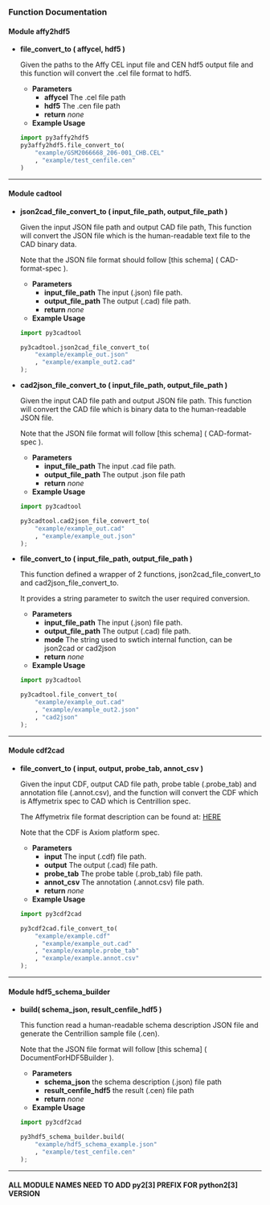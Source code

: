 ### Function Documentation 
#### **Module** affy2hdf5
* **file_convert_to ( affycel, hdf5 )**

    Given the paths to the Affy CEL input file and CEN hdf5 output file and this function will convert the .cel file format to hdf5.
    * **Parameters**
        * **affycel** The .cel file path
        * **hdf5** The .cen file path
        * **return** *none*
    * **Example Usage**

    ```python
    import py3affy2hdf5
    py3affy2hdf5.file_convert_to( 
        "example/GSM2066668_206-001_CHB.CEL"
        , "example/test_cenfile.cen" 
    )
    ```    

---

#### **Module** cadtool
* **json2cad_file_convert_to ( input_file_path, output_file_path )**

    Given the input JSON file path and output CAD file path, This function will convert the JSON file which is the human-readable text file to the CAD binary data.

    Note that the JSON file format should follow [this schema] ( CAD-format-spec ).
    * **Parameters**
        * **input_file_path** The input (.json) file path.
        * **output_file_path** The output (.cad) file path.
        * **return** *none*
    * **Example Usage**

    ```python
    import py3cadtool

    py3cadtool.json2cad_file_convert_to(
        "example/example_out.json"
        , "example/example_out2.cad"
    );
    ```    

* **cad2json_file_convert_to ( input_file_path, output_file_path )**
    
    Given the input CAD file path and output JSON file path. This function will convert the CAD file which is binary data to the human-readable JSON file.

    Note that the JSON file format will follow [this schema] ( CAD-format-spec ).
    * **Parameters**
        * **input_file_path** The input .cad file path.
        * **output_file_path** The output .json file path
        * **return** *none*
    * **Example Usage**

    ```python
    import py3cadtool

    py3cadtool.cad2json_file_convert_to(
        "example/example_out.cad"
        , "example/example_out.json"
    );
    ```


* **file_convert_to ( input_file_path, output_file_path )**
    
    This function defined a wrapper of 2 functions, json2cad_file_convert_to and cad2json_file_convert_to.

    It provides a string parameter to switch the user required conversion.
    * **Parameters**
        * **input_file_path** The input (.json) file path.
        * **output_file_path** The output (.cad) file path.
        * **mode** The string used to swtich internal function, can be json2cad or cad2json
        * **return** *none*
    * **Example Usage**

    ```python
    import py3cadtool

    py3cadtool.file_convert_to(
        "example/example_out.cad"
        , "example/example_out2.json"
        , "cad2json"
    );
    ```

---


#### **Module** cdf2cad 
* **file_convert_to ( input, output, probe_tab, annot_csv )**
   
    Given the input CDF, output CAD file path, probe table (.probe_tab) and annotation file (.annot.csv), and the function will convert the CDF which is Affymetrix spec to CAD which is Centrillion spec.

    The Affymetrix file format description can be found at: [HERE](http://media.affymetrix.com/support/developer/powertools/changelog/FILE-FORMATS.html)
    
    Note that the CDF is Axiom platform spec.
    * **Parameters**
        * **input** The input (.cdf) file path.
        * **output** The output (.cad) file path.
        * **probe_tab** The probe table (.prob_tab) file path.
        * **annot_csv** The annotation (.annot.csv) file path.
        * **return** *none* 
    * **Example Usage**

    ```python
    import py3cdf2cad

    py3cdf2cad.file_convert_to(
        "example/example.cdf"
        , "example/example_out.cad"
        , "example/example.probe_tab"
        , "example/example.annot.csv"
    );
    ```

---

#### **Module** hdf5_schema_builder
* **build( schema_json, result_cenfile_hdf5 )**

    This function read a human-readable schema description JSON file and generate the Centrillion sample file (.cen).

    Note that the JSON file format will follow [this schema] ( DocumentForHDF5Builder ).
    * **Parameters**
        * **schema_json** the schema description (.json) file path
        * **result_cenfile_hdf5** the result (.cen) file path
        * **return** *none* 
    * **Example Usage**

    ```python
    import py3cdf2cad

    py3hdf5_schema_builder.build(
        "example/hdf5_schema_example.json"
        , "example/test_cenfile.cen"
    );
    ```


---

#### **ALL MODULE NAMES NEED TO ADD py2[3] PREFIX FOR python2[3] VERSION**
